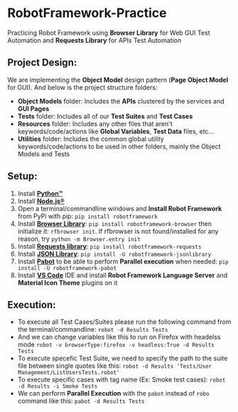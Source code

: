 # RobotFramework-Practice
Practicing Robot Framework using **Browser Library** for Web GUI Test Automation and **Requests Library** for APIs Test Automation

## **Project Design**:
We are implementing the **Object Model** design pattern (**Page Object Model** for GUI). And below is the project structure folders:
* **Object Models** folder: Includes the **APIs** clustered by the services and **GUI Pages** 
* **Tests** folder: Includes all of our **Test Suites** and **Test Cases** 
* **Resources** folder: Includes any other files that aren't keywords/code/actions like **Global Variables**, **Test Data** files, etc...
* **Utilities** folder: Includes the common global utility keywords/code/actions to be used in other folders, mainly the Object Models and Tests

## **Setup**:
1. Install [**Python™**](https://www.python.org/downloads/)
2. Install [**Node.js®**](https://nodejs.org/en/download/)
3. Open a terminal/commandline windows and **Install Robot Framework** from PyPi with pip: ```pip install robotframework```
4. Install [**Browser Library**](https://marketsquare.github.io/robotframework-browser/Browser.html): ```pip install robotframework-browser``` then initialize it: ```rfbrowser init```. If rfbrowser is not found/installed for any reason, try ```python -m Browser.entry init``` 
5. Install [**Requests library**](https://marketsquare.github.io/robotframework-requests/doc/RequestsLibrary.html): ```pip install robotframework-requests```
6. Install [**JSON Library**](https://github.com/robotframework-thailand/robotframework-jsonlibrary): ```pip install -U robotframework-jsonlibrary```
7. Install [**Pabot**](https://pabot.org/) to be able to perform **Parallel execution** when needed: ```pip install -U robotframework-pabot```
8. Install [**VS Code**](https://code.visualstudio.com/download) IDE and install **Robot Framework Language Server** and **Material Icon Theme** plugins on it

## **Execution**:
* To execute all Test Cases/Suites please run the following command from the terminal/commandline: ```robot -d Results Tests``` 
* And we can change variables like this to run on Firefox with headelss mode  ```robot -v browserType:firefox -v headless:True -d Results Tests```
* To execute specefic Test Suite, we need to specify the path to the suite file between single quotes like this: ```robot -d Results 'Tests/User Management/ListUsersTests.robot'```
* To execute specific cases with tag name (Ex: Smoke test cases): ```robot -d Results -i Smoke Tests```
* We can perform **Parallel Execution** with the ```pabot``` instead of ```robo``` command like this: ```pabot -d Results Tests```